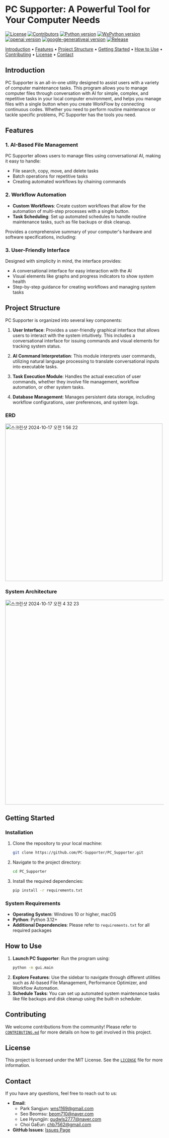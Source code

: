 # PC Supporter: A Powerful Tool for Your Computer Needs

[![License](https://img.shields.io/badge/license-MIT-green)](https://github.com/CBNU-SUPER-NOVA/PC_Supporter?tab=MIT-1-ov-file)
[![Contributors](https://img.shields.io/badge/contributions-welcome-green)](https://github.com/CBNU-SUPER-NOVA/PC_Supporter/issues)
[![Python version](https://img.shields.io/badge/python-3.12-blue)](https://www.python.org/)
[![WxPython version](https://img.shields.io/badge/wxPython-4.2.1-blue)](https://wxpython.org/)
[![openai version](https://img.shields.io/badge/openai-1.51.2-blue)](https://openai.com/index/openai-api/)
[![google-generativeai version](https://img.shields.io/badge/google_generativeai-0.8.3-blue)](https://github.com/google/generative-ai-python)
[![Release](https://img.shields.io/badge/release-NotYet-blue)](http://notyet.need.to.add.link)

<a href="#Introduction">Introduction</a> •
<a href="#Features">Features</a> •
<a href="#Project-Structure">Project Structure</a> •
<a href="#Getting-Started">Getting Started</a> •
<a href="#How-to-Use">How to Use</a> •
<a href="#Contributing">Contributing</a> •
<a href="#License">License</a> •
<a href="#Contact">Contact</a>

## Introduction

PC Supporter is an all-in-one utility designed to assist users with a variety of computer maintenance tasks. This program allows you to manage computer files through conversation with AI for simple, complex, and repetitive tasks in your local computer environment, and helps you manage files with a single button when you create WorkFlow by connecting continuous codes. Whether you need to perform routine maintenance or tackle specific problems, PC Supporter has the tools you need.

## Features

### 1. AI-Based File Management

PC Supporter allows users to manage files using conversational AI, making it easy to handle:

- File search, copy, move, and delete tasks
- Batch operations for repetitive tasks
- Creating automated workflows by chaining commands

### 2. Workflow Automation

- **Custom Workflows**: Create custom workflows that allow for the automation of multi-step processes with a single button.
- **Task Scheduling**: Set up automated schedules to handle routine maintenance tasks, such as file backups or disk cleanup.

Provides a comprehensive summary of your computer's hardware and software specifications, including:

### 3. User-Friendly Interface

Designed with simplicity in mind, the interface provides:

- A conversational interface for easy interaction with the AI
- Visual elements like graphs and progress indicators to show system health
- Step-by-step guidance for creating workflows and managing system tasks

## Project Structure

PC Supporter is organized into several key components:

1. **User Interface**: Provides a user-friendly graphical interface that allows users to interact with the system intuitively. This includes a conversational interface for issuing commands and visual elements for tracking system status.

2. **AI Command Interpretation**: This module interprets user commands, utilizing natural language processing to translate conversational inputs into executable tasks.

3. **Task Execution Module**: Handles the actual execution of user commands, whether they involve file management, workflow automation, or other system tasks.

4. **Database Management**: Manages persistent data storage, including workflow configurations, user preferences, and system logs.

### ERD

<img width="500" alt="스크린샷 2024-10-17 오전 1 56 22" src="https://github.com/user-attachments/assets/9c7b695e-8a5b-4939-9116-6b9d9c31ff01" />

### System Architecture

<img width="650" alt="스크린샷 2024-10-17 오전 4 32 23" src="https://github.com/user-attachments/assets/de02f4dc-7429-4e42-bc0f-b0d0cb4be2f9" />

## Getting Started

### Installation

1. Clone the repository to your local machine:
   ```sh
   git clone https://github.com/PC-Supporter/PC_Supporter.git
   ```
2. Navigate to the project directory:
   ```sh
   cd PC_Supporter
   ```
3. Install the required dependencies:
   ```sh
   pip install -r requirements.txt
   ```

### System Requirements

- **Operating System**: Windows 10 or higher, macOS
- **Python**: Python 3.12+
- **Additional Dependencies**: Please refer to `requirements.txt` for all required packages

## How to Use

1. **Launch PC Supporter**: Run the program using:
   ```sh
   python -m gui.main
   ```
2. **Explore Features**: Use the sidebar to navigate through different utilities such as AI-based File Management, Performance Optimizer, and Workflow Automation.
3. **Schedule Tasks**: You can set up automated system maintenance tasks like file backups and disk cleanup using the built-in scheduler.

## Contributing

We welcome contributions from the community! Please refer to [`CONTRIBUTING.md`](https://github.com/CBNU-SUPER-NOVA/PC_Supporter/blob/main/CONTRIBUTING.md) for more details on how to get involved in this project.

## License

This project is licensed under the MIT License. See the [`LICENSE`](https://github.com/CBNU-SUPER-NOVA/PC_Supporter?tab=MIT-1-ov-file) file for more information.

## Contact

If you have any questions, feel free to reach out to us:

- **Email**:
  - Park Sangjun: wns1169@gmail.com
  - Seo Beomsu: beom710@naver.com
  - Lee Hyungjin: gudwls2777@naver.com
  - Choi GaEun: chb7562@gmail.com
- **GitHub Issues**: [Issues Page](https://github.com/CBNU-SUPER-NOVA/PC_Supporter/issues)
